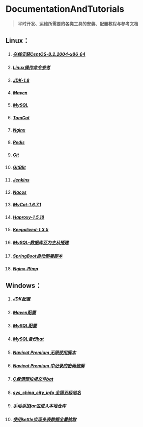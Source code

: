 # DocumentationAndTutorials #

> #### 平时开发、运维所需要的各类工具的安装、配置教程与参考文档 ####

## Linux： ##

1. ##### [在线安装CentOS-8.2.2004-x86_64](Linux/在线安装CentOS-8.2.2004-x86_64.md) #####
2. ##### [Linux操作命令参考](Linux/Linux操作命令参考.md) #####
3. ##### [JDK-1.8](Linux/JDK-1.8.md) #####
4. ##### [Maven](Linux/Maven.md) #####
5. ##### [MySQL](Linux/MySQL.md) #####
6. ##### [TomCat](Linux/TomCat.md)  #####
7. ##### [Nginx](Linux/Nginx.md) #####
8. ##### [Redis](Linux/Redis.md) #####
9. ##### [Git](Linux/Git.md) #####
10. ##### [GitBlit](Linux/GitBlit.md) #####
11. ##### [Jenkins](Linux/Jenkins.md) #####
12. ##### [Nacos](Linux/Nacos.md) #####
13. ##### [MyCat-1.6.7.1](Linux/MyCat-1.6.7.1.md) #####
14. ##### [Haproxy-1.5.18](Linux/Haproxy-1.5.18.md) #####
15. ##### [Keepalived-1.3.5](Linux/Keepalived-1.3.5.md) #####
16. ##### [MySQL-数据库互为主从搭建](Linux/MySQL-Master-Slave.md) #####
17. ##### [SpringBoot自动部署脚本](Linux/SpringBoot自动部署脚本.md) #####
18. ##### [Nginx-Rtmp](Linux/Nginx-Rtmp.md) #####

## Windows： ##

1. ##### [JDK配置](Windows/JDK.md) #####
2. ##### [Maven配置](Windows/Maven.md) #####
3. ##### [MySQL配置](Windows/MySQL.md) #####
4. ##### [MySQL备份bat](Windows/MySQL备份bat.md)  #####
5. ##### [Navicat Premium 无限使用脚本](Windows/NavicatPremium无限试用脚本.md)  #####
6. ##### [Navicat Premium 中记录的密码破解](Windows/NavicatPremium中记录的密码破解.md)  #####
7. ##### [C盘清理垃圾文件bat](Windows/C盘清理垃圾文件bat.md)  #####
8. ##### [sys_china_city_info 全国五级地名](Windows/sys_china_city_info.sql) #####
9. ##### [手动添加jar包进入本地仓库](Windows/手动添加jar包进入本地仓库.md) #####
10. ##### [使用kettle实现多表数据全量抽取](Windows/使用kettle实现多表数据全量抽取/readMe.md) #####
